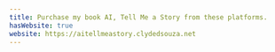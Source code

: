 ```yaml
---
title: Purchase my book AI, Tell Me a Story from these platforms.
hasWebsite: true
website: https://aitellmeastory.clydedsouza.net
---
```

